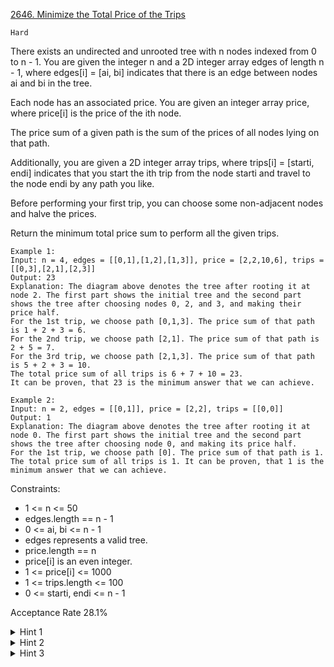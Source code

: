 [2646. Minimize the Total Price of the Trips](https://leetcode.com/problems/minimize-the-total-price-of-the-trips/description/)

`Hard`

There exists an undirected and unrooted tree with n nodes indexed from 0 to n - 1. You are given the integer n and a 2D integer array edges of length n - 1, where edges[i] = [ai, bi] indicates that there is an edge between nodes ai and bi in the tree.

Each node has an associated price. You are given an integer array price, where price[i] is the price of the ith node.

The price sum of a given path is the sum of the prices of all nodes lying on that path.

Additionally, you are given a 2D integer array trips, where trips[i] = [starti, endi] indicates that you start the ith trip from the node starti and travel to the node endi by any path you like.

Before performing your first trip, you can choose some non-adjacent nodes and halve the prices.

Return the minimum total price sum to perform all the given trips.

```
Example 1:
Input: n = 4, edges = [[0,1],[1,2],[1,3]], price = [2,2,10,6], trips = [[0,3],[2,1],[2,3]]
Output: 23
Explanation: The diagram above denotes the tree after rooting it at node 2. The first part shows the initial tree and the second part shows the tree after choosing nodes 0, 2, and 3, and making their price half.
For the 1st trip, we choose path [0,1,3]. The price sum of that path is 1 + 2 + 3 = 6.
For the 2nd trip, we choose path [2,1]. The price sum of that path is 2 + 5 = 7.
For the 3rd trip, we choose path [2,1,3]. The price sum of that path is 5 + 2 + 3 = 10.
The total price sum of all trips is 6 + 7 + 10 = 23.
It can be proven, that 23 is the minimum answer that we can achieve.

Example 2:
Input: n = 2, edges = [[0,1]], price = [2,2], trips = [[0,0]]
Output: 1
Explanation: The diagram above denotes the tree after rooting it at node 0. The first part shows the initial tree and the second part shows the tree after choosing node 0, and making its price half.
For the 1st trip, we choose path [0]. The price sum of that path is 1.
The total price sum of all trips is 1. It can be proven, that 1 is the minimum answer that we can achieve.
``` 

Constraints:

- 1 <= n <= 50
- edges.length == n - 1
- 0 <= ai, bi <= n - 1
- edges represents a valid tree.
- price.length == n
- price[i] is an even integer.
- 1 <= price[i] <= 1000
- 1 <= trips.length <= 100
- 0 <= starti, endi <= n - 1

Acceptance Rate
28.1%

<details>
<summary>Hint 1</summary>

The final answer is the price[i] * freq[i], where freq[i] is the number of times node i was visited during the trip, and price[i] is the final price.

</details>

<details>
<summary>Hint 2</summary>

To find freq[i] we will use dfs or bfs for each trip and update every node on the path start and end.

</details>

<details>
<summary>Hint 3</summary>

Finally, to find the final price[i] we will use dynamic programming on the tree. Let dp(v, 0/1) denote the minimum total price with the node v’s price being halved or not.

</details>